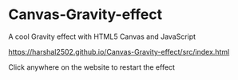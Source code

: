 # Canvas-Gravity-effect
A cool Gravity effect with HTML5 Canvas and JavaScript 


https://harshal2502.github.io/Canvas-Gravity-effect/src/index.html

Click anywhere on the website to restart the effect
